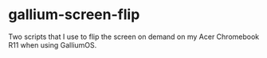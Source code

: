 # gallium-screen-flip
Two scripts that I use to flip the screen on demand on my Acer Chromebook R11 when using GalliumOS.
